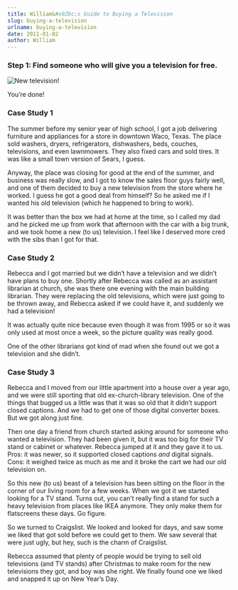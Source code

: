 ```yaml
---
title: William&#x02bc;s Guide to Buying a Television
slug: buying-a-television
urlname: buying-a-television
date: 2011-01-02
author: William
---
```

### Step 1: Find someone who will give you a television for free.

<img src="{static}/images/2011-01-02-new-television.jpg" alt="New television!" class="img-fluid">

You&#x02bc;re done!

### Case Study 1

The summer before my senior year of high school, I got a job delivering
furniture and appliances for a store in downtown Waco, Texas. The place sold
washers, dryers, refrigerators, dishwashers, beds, couches, televisions, and
even lawnmowers. They also fixed cars and sold tires. It was like a small town
version of Sears, I guess.

Anyway, the place was closing for good at the end of the summer, and business
was really slow, and I got to know the sales floor guys fairly well, and one of
them decided to buy a new television from the store where he worked. I guess he
got a good deal from himself? So he asked me if I wanted his old television
(which he happened to bring to work).

It was better than the box we had at home at the time, so I called my dad and he
picked me up from work that afternoon with the car with a big trunk, and we took
home a new (to us) television. I feel like I deserved more cred with the sibs
than I got for that.

### Case Study 2

Rebecca and I got married but we didn&#x02bc;t have a television and we
didn&#x02bc;t have plans to buy one. Shortly after Rebecca was called as an
assistant librarian at church, she was there one evening with the main building
librarian. They were replacing the old televisions, which were just going to be
thrown away, and Rebecca asked if we could have it, and suddenly we had a
television!

It was actually quite nice because even though it was from 1995 or so it was
only used at most once a week, so the picture quality was really good.

One of the other librarians got kind of mad when she found out we got a
television and she didn&#x02bc;t.

### Case Study 3

Rebecca and I moved from our little apartment into a house over a year ago, and
we were still sporting that old ex-church-library television. One of the things
that bugged us a little was that it was so old that it didn&#x02bc;t support
closed captions. And we had to get one of those digital converter boxes. But we
got along just fine.

Then one day a friend from church started asking around for someone who wanted a
television. They had been given it, but it was too big for their TV stand or
cabinet or whatever. Rebecca jumped at it and they gave it to us. Pros: it was
newer, so it supported closed captions _and_ digital signals. Cons: it weighed
twice as much as me and it broke the cart we had our old television on.

So this new (to us) beast of a television has been sitting on the floor in the
corner of our living room for a few weeks. When we got it we started looking for
a TV stand. Turns out, you can&#x02bc;t really find a stand for such a heavy
television from places like IKEA anymore. They only make them for flatscreens
these days. Go figure.

So we turned to Craigslist. We looked and looked for days, and saw some we liked
that got sold before we could get to them. We saw several that were just ugly,
but hey, such is the charm of Craigslist.

Rebecca assumed that plenty of people would be trying to sell old televisions
(and TV stands) after Christmas to make room for the new televisions they got,
and boy was she right. We finally found one we liked and snapped it up on New
Year&#x02bc;s Day.
